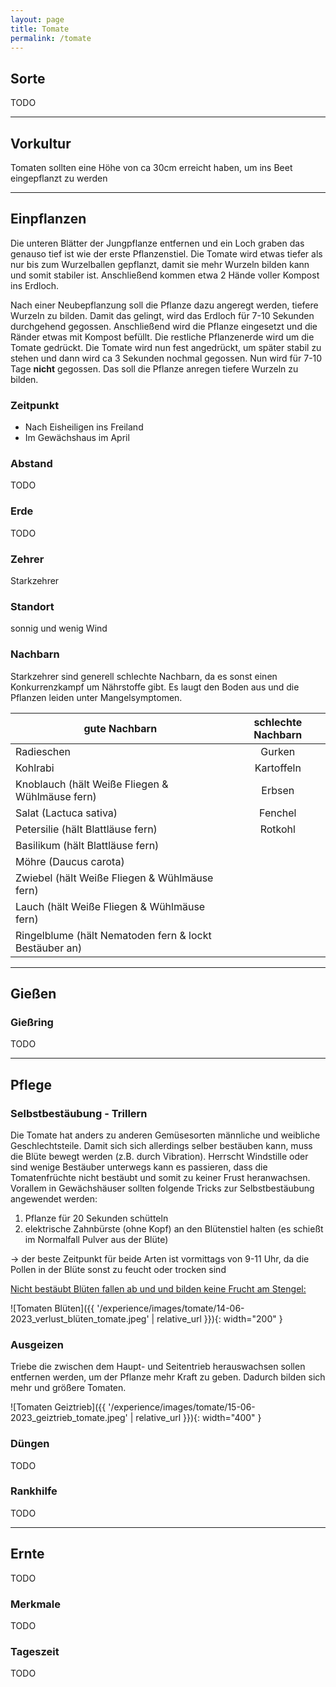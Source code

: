 ```yaml
---
layout: page
title: Tomate
permalink: /tomate
---
```


## __Sorte__
TODO

<hr>

## __Vorkultur__
Tomaten sollten eine Höhe von ca 30cm erreicht haben, um ins Beet eingepflanzt zu werden


<hr>

## __Einpflanzen__
Die unteren Blätter der Jungpflanze entfernen und ein Loch graben das genauso tief ist wie der erste Pflanzenstiel. Die Tomate wird etwas tiefer als nur bis zum Wurzelballen gepflanzt, damit sie mehr Wurzeln bilden kann und somit stabiler ist. Anschließend kommen etwa 2 Hände voller Kompost ins Erdloch. 

Nach einer Neubepflanzung soll die Pflanze dazu angeregt werden, tiefere Wurzeln zu bilden. Damit das gelingt, wird das Erdloch für 7-10 Sekunden durchgehend gegossen. Anschließend wird die Pflanze eingesetzt und die Ränder etwas mit Kompost befüllt. Die restliche Pflanzenerde wird um die Tomate gedrückt. Die Tomate wird nun fest angedrückt, um später stabil zu stehen und dann wird ca 3 Sekunden nochmal gegossen. Nun wird für 7-10 Tage __nicht__ gegossen. Das soll die Pflanze anregen tiefere Wurzeln zu bilden.

### Zeitpunkt
- Nach Eisheiligen ins Freiland
- Im Gewächshaus im April


### Abstand
TODO

### Erde
TODO

### Zehrer 
Starkzehrer

### Standort
sonnig und wenig Wind

### Nachbarn
Starkzehrer sind generell schlechte Nachbarn, da es sonst einen Konkurrenzkampf um Nährstoffe gibt. Es laugt den Boden aus und die Pflanzen leiden unter Mangelsymptomen.

| gute Nachbarn                                          | schlechte Nachbarn | 
| ------------------------------------------------------ |:------------------:| 
| Radieschen                                             | Gurken             |
| Kohlrabi                                               | Kartoffeln         |
| Knoblauch (hält Weiße Fliegen & Wühlmäuse fern)        | Erbsen             |
| Salat (Lactuca sativa)                                 | Fenchel            |
| Petersilie (hält Blattläuse fern)                      | Rotkohl            |
| Basilikum (hält Blattläuse fern)                       |                    |
| Möhre (Daucus carota)                                  |                    |
| Zwiebel (hält Weiße Fliegen & Wühlmäuse fern)          |                    |
| Lauch (hält Weiße Fliegen & Wühlmäuse fern)            |                    |
| Ringelblume (hält Nematoden fern & lockt Bestäuber an) |                    |



<hr>

## __Gießen__

### Gießring
TODO

<hr>

## __Pflege__

### Selbstbestäubung - Trillern
 
Die Tomate hat anders zu anderen Gemüsesorten männliche und weibliche Geschlechtsteile. Damit sich sich allerdings selber bestäuben kann, muss die Blüte bewegt werden (z.B. durch Vibration).
Herrscht Windstille oder sind wenige Bestäuber unterwegs kann es passieren, dass die Tomatenfrüchte nicht bestäubt und somit zu keiner Frust heranwachsen. Vorallem in Gewächshäuser sollten folgende Tricks zur Selbstbestäubung angewendet werden:

1. Pflanze für 20 Sekunden schütteln 
2. elektrische Zahnbürste (ohne Kopf) an den Blütenstiel halten (es schießt im Normalfall Pulver aus der Blüte)

-> der beste Zeitpunkt für beide Arten ist vormittags von 9-11 Uhr, da die Pollen in der Blüte sonst zu feucht oder trocken sind

<u>Nicht bestäubt Blüten fallen ab und und bilden keine Frucht am Stengel:</u>

![Tomaten Blüten]({{ '/experience/images/tomate/14-06-2023_verlust_blüten_tomate.jpeg' | relative_url }}){: width="200" }


### Ausgeizen
Triebe die zwischen dem Haupt- und Seitentrieb herauswachsen sollen entfernen werden, um der Pflanze mehr Kraft zu geben. Dadurch bilden sich mehr und größere Tomaten.

![Tomaten Geiztrieb]({{ '/experience/images/tomate/15-06-2023_geiztrieb_tomate.jpeg' | relative_url }}){: width="400" }



### Düngen
TODO

### Rankhilfe
TODO


<hr>

## __Ernte__
TODO

### Merkmale
TODO

### Tageszeit
TODO









